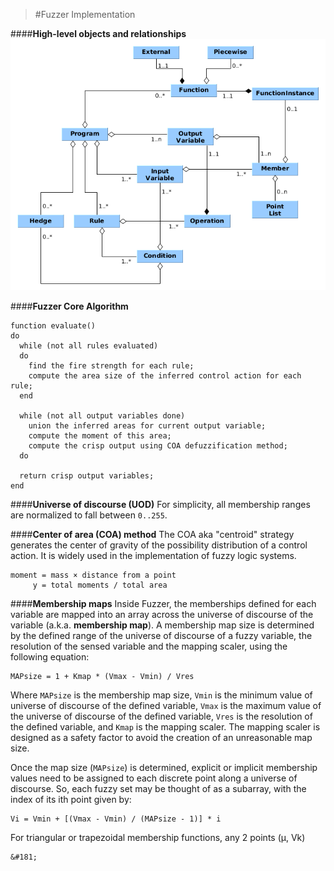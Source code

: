 >#Fuzzer Implementation

####**High-level objects and relationships**
![High-level](https://github.com/umeding/fuzzer/raw/master/doc/sections/hilevel-objects.png "High-level")


####**Fuzzer Core Algorithm**
```
function evaluate() 
do
  while (not all rules evaluated)
  do
    find the fire strength for each rule;
    compute the area size of the inferred control action for each rule;
  end
  
  while (not all output variables done) 
    union the inferred areas for current output variable;
    compute the moment of this area;
    compute the crisp output using COA defuzzification method;
  do
  
  return crisp output variables;
end
```
####**Universe of discourse (UOD)**
For simplicity, all membership ranges are normalized to fall between
`0..255`.

####**Center of area (COA) method**
The COA aka "centroid" strategy generates the center of gravity of the possibility
distribution of a control action. It is widely used in the
implementation of fuzzy logic systems.
```
moment = mass × distance from a point
     y = total moments / total area
```

####**Membership maps**
Inside Fuzzer, the memberships defined for each variable are mapped
into an array across the universe of discourse of the variable (a.k.a.
__membership map__). A membership map size is determined by the
defined range of the  universe of discourse of a fuzzy variable, the
resolution of the sensed variable and the mapping scaler, using the
following equation:
```
MAPsize = 1 + Kmap * (Vmax - Vmin) / Vres
```
Where `MAPsize` is the membership map size, `Vmin` is the minimum
value of universe of discourse of the defined variable, `Vmax` is the
maximum value of the universe of discourse of the defined variable,
`Vres` is the resolution of the defined variable, and `Kmap` is the
mapping scaler. The mapping scaler is designed as a safety factor to
avoid the creation of an unreasonable map size.

Once the map size (`MAPsize`) is determined, explicit or implicit
membership values need to be assigned to each discrete point along a
universe of discourse. So, each fuzzy set may be thought of as a
subarray, with the index of its ith point given by:
```
Vi = Vmin + [(Vmax - Vmin) / (MAPsize - 1)] * i
```

For triangular or trapezoidal membership functions, any 2 points
(&#181;, Vk)
```
&#181;
```


